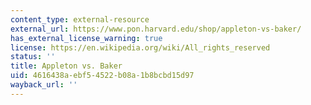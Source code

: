 ```yaml
---
content_type: external-resource
external_url: https://www.pon.harvard.edu/shop/appleton-vs-baker/
has_external_license_warning: true
license: https://en.wikipedia.org/wiki/All_rights_reserved
status: ''
title: Appleton vs. Baker
uid: 4616438a-ebf5-4522-b08a-1b8bcbd15d97
wayback_url: ''
---
```

